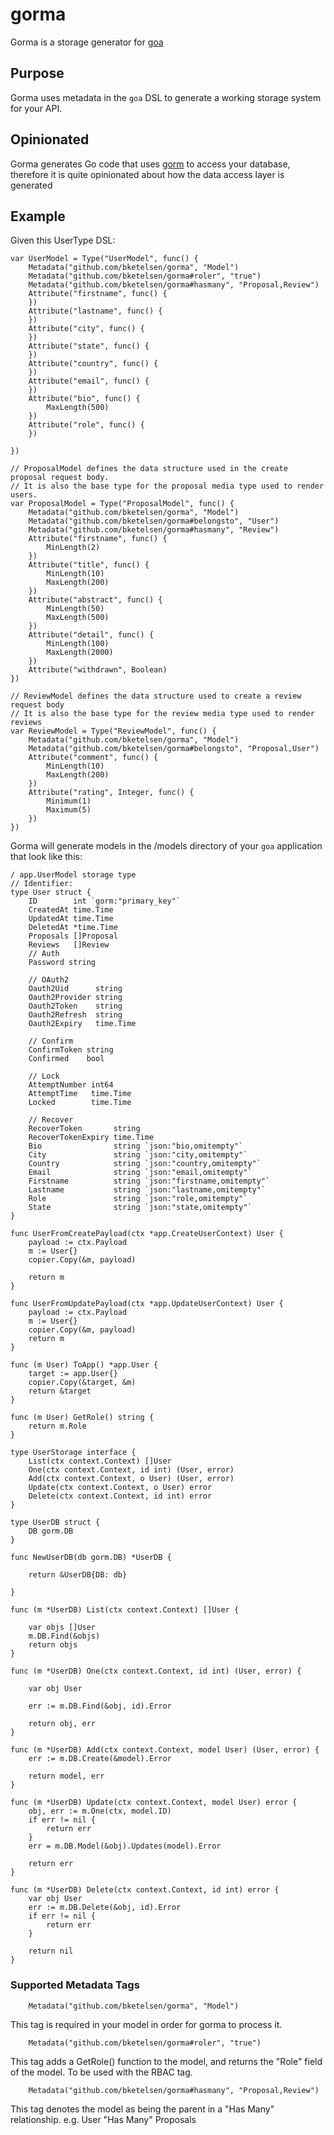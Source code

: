 # gorma
Gorma is a storage generator for [goa](http://goa.design)

## Purpose
Gorma uses metadata in the `goa` DSL to generate a working storage system for your API.

## Opinionated
Gorma generates Go code that uses [gorm](https://github.com/jinhzu/gorm) to access your database, therefore it is quite opinionated about how the data access layer is generated

## Example

Given this UserType DSL:

```
var UserModel = Type("UserModel", func() {
	Metadata("github.com/bketelsen/gorma", "Model")
	Metadata("github.com/bketelsen/gorma#roler", "true")
	Metadata("github.com/bketelsen/gorma#hasmany", "Proposal,Review")
	Attribute("firstname", func() {
	})
	Attribute("lastname", func() {
	})
	Attribute("city", func() {
	})
	Attribute("state", func() {
	})
	Attribute("country", func() {
	})
	Attribute("email", func() {
	})
	Attribute("bio", func() {
		MaxLength(500)
	})
	Attribute("role", func() {
	})

})

// ProposalModel defines the data structure used in the create proposal request body.
// It is also the base type for the proposal media type used to render users.
var ProposalModel = Type("ProposalModel", func() {
	Metadata("github.com/bketelsen/gorma", "Model")
	Metadata("github.com/bketelsen/gorma#belongsto", "User")
	Metadata("github.com/bketelsen/gorma#hasmany", "Review")
	Attribute("firstname", func() {
		MinLength(2)
	})
	Attribute("title", func() {
		MinLength(10)
		MaxLength(200)
	})
	Attribute("abstract", func() {
		MinLength(50)
		MaxLength(500)
	})
	Attribute("detail", func() {
		MinLength(100)
		MaxLength(2000)
	})
	Attribute("withdrawn", Boolean)
})

// ReviewModel defines the data structure used to create a review request body
// It is also the base type for the review media type used to render reviews
var ReviewModel = Type("ReviewModel", func() {
	Metadata("github.com/bketelsen/gorma", "Model")
	Metadata("github.com/bketelsen/gorma#belongsto", "Proposal,User")
	Attribute("comment", func() {
		MinLength(10)
		MaxLength(200)
	})
	Attribute("rating", Integer, func() {
		Minimum(1)
		Maximum(5)
	})
})
```
Gorma will generate models in the /models directory of your `goa` application that look like this:

```
/ app.UserModel storage type
// Identifier:
type User struct {
	ID        int `gorm:"primary_key"`
	CreatedAt time.Time
	UpdatedAt time.Time
	DeletedAt *time.Time
	Proposals []Proposal
	Reviews   []Review
	// Auth
	Password string

	// OAuth2
	Oauth2Uid      string
	Oauth2Provider string
	Oauth2Token    string
	Oauth2Refresh  string
	Oauth2Expiry   time.Time

	// Confirm
	ConfirmToken string
	Confirmed    bool

	// Lock
	AttemptNumber int64
	AttemptTime   time.Time
	Locked        time.Time

	// Recover
	RecoverToken       string
	RecoverTokenExpiry time.Time
	Bio                string `json:"bio,omitempty"`
	City               string `json:"city,omitempty"`
	Country            string `json:"country,omitempty"`
	Email              string `json:"email,omitempty"`
	Firstname          string `json:"firstname,omitempty"`
	Lastname           string `json:"lastname,omitempty"`
	Role               string `json:"role,omitempty"`
	State              string `json:"state,omitempty"`
}

func UserFromCreatePayload(ctx *app.CreateUserContext) User {
	payload := ctx.Payload
	m := User{}
	copier.Copy(&m, payload)

	return m
}

func UserFromUpdatePayload(ctx *app.UpdateUserContext) User {
	payload := ctx.Payload
	m := User{}
	copier.Copy(&m, payload)
	return m
}

func (m User) ToApp() *app.User {
	target := app.User{}
	copier.Copy(&target, &m)
	return &target
}

func (m User) GetRole() string {
	return m.Role
}

type UserStorage interface {
	List(ctx context.Context) []User
	One(ctx context.Context, id int) (User, error)
	Add(ctx context.Context, o User) (User, error)
	Update(ctx context.Context, o User) error
	Delete(ctx context.Context, id int) error
}

type UserDB struct {
	DB gorm.DB
}

func NewUserDB(db gorm.DB) *UserDB {

	return &UserDB{DB: db}

}

func (m *UserDB) List(ctx context.Context) []User {

	var objs []User
	m.DB.Find(&objs)
	return objs
}

func (m *UserDB) One(ctx context.Context, id int) (User, error) {

	var obj User

	err := m.DB.Find(&obj, id).Error

	return obj, err
}

func (m *UserDB) Add(ctx context.Context, model User) (User, error) {
	err := m.DB.Create(&model).Error

	return model, err
}

func (m *UserDB) Update(ctx context.Context, model User) error {
	obj, err := m.One(ctx, model.ID)
	if err != nil {
		return err
	}
	err = m.DB.Model(&obj).Updates(model).Error

	return err
}

func (m *UserDB) Delete(ctx context.Context, id int) error {
	var obj User
	err := m.DB.Delete(&obj, id).Error
	if err != nil {
		return err
	}

	return nil
}
```

### Supported Metadata Tags

```	
	Metadata("github.com/bketelsen/gorma", "Model")
```
This tag is required in your model in order for gorma to process it.


``` 
	Metadata("github.com/bketelsen/gorma#roler", "true") 
```
This tag adds a GetRole() function to the model, and returns the "Role" field of the model.  To be used with the RBAC tag.

```
	Metadata("github.com/bketelsen/gorma#hasmany", "Proposal,Review")
```
This tag denotes the model as being the parent in a "Has Many" relationship.  e.g. User "Has Many" Proposals


